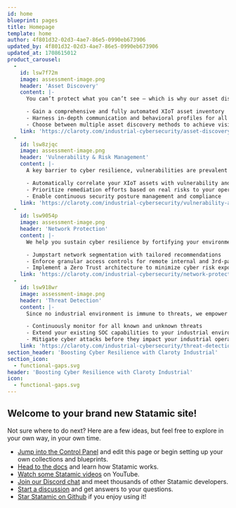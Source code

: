 ```yaml
---
id: home
blueprint: pages
title: Homepage
template: home
author: 4f801d32-02d3-4ae7-86e5-0990eb673906
updated_by: 4f801d32-02d3-4ae7-86e5-0990eb673906
updated_at: 1708615012
product_carousel:
  -
    id: lsw7f72m
    image: assessment-image.png
    header: 'Asset Discovery'
    content: |-
      You can’t protect what you can’t see — which is why our asset discovery capabilities are foundational not only to your cyber resilience — but to your entire industrial cybersecurity journey.

      - Gain a comprehensive and fully automated XIoT asset inventory
      - Harness in-depth communication and behavioral profiles for all XIoT assets
      - Choose between multiple asset discovery methods to achieve visibility your way
    link: 'https://claroty.com/industrial-cybersecurity/asset-discovery'
  -
    id: lsw8zjqc
    image: assessment-image.png
    header: 'Vulnerability & Risk Management'
    content: |-
      A key barrier to cyber resilience, vulnerabilities are prevalent in industrial environments. We banish this barrier from your environment.

      - Automatically correlate your XIoT assets with vulnerability and risk information
      - Prioritize remediation efforts based on real risks to your operations
      - Enable continuous security posture management and compliance
    link: 'https://claroty.com/industrial-cybersecurity/vulnerability-and-risk-management'
  -
    id: lsw9054p
    image: assessment-image.png
    header: 'Network Protection'
    content: |-
      We help you sustain cyber resilience by fortifying your environment with notoriously tough-to-implement components of effective network protection.

      - Jumpstart network segmentation with tailored recommendations
      - Enforce granular access controls for remote internal and 3rd-party users
      - Implement a Zero Trust architecture to minimize cyber risk exposure
    link: 'https://claroty.com/industrial-cybersecurity/network-protection'
  -
    id: lsw918wr
    image: assessment-image.png
    header: 'Threat Detection'
    content: |-
      Since no industrial environment is immune to threats, we empower you to detect and respond to them immediately and effectively.

      - Continuously monitor for all known and unknown threats
      - Extend your existing SOC capabilities to your industrial environment
      - Mitigate cyber attacks before they impact your industrial operations
    link: 'https://claroty.com/industrial-cybersecurity/threat-detection'
section_header: 'Boosting Cyber Resilience with Claroty Industrial'
section_icon:
  - functional-gaps.svg
header: 'Boosting Cyber Resilience with Claroty Industrial'
icon:
  - functional-gaps.svg
---
```

## Welcome to your brand new Statamic site!

Not sure where to do next? Here are a few ideas, but feel free to explore in your own way, in your own time.

- [Jump into the Control Panel](/cp) and edit this page or begin setting up your own collections and blueprints.
- [Head to the docs](https://statamic.dev) and learn how Statamic works.
- [Watch some Statamic videos](https://youtube.com/statamic) on YouTube.
- [Join our Discord chat](https://statamic.com/discord) and meet thousands of other Statamic developers.
- [Start a discussion](https://github.com/statamic/cms/discussions) and get answers to your questions.
- [Star Statamic on Github](https://github.com/statamic/cms) if you enjoy using it!